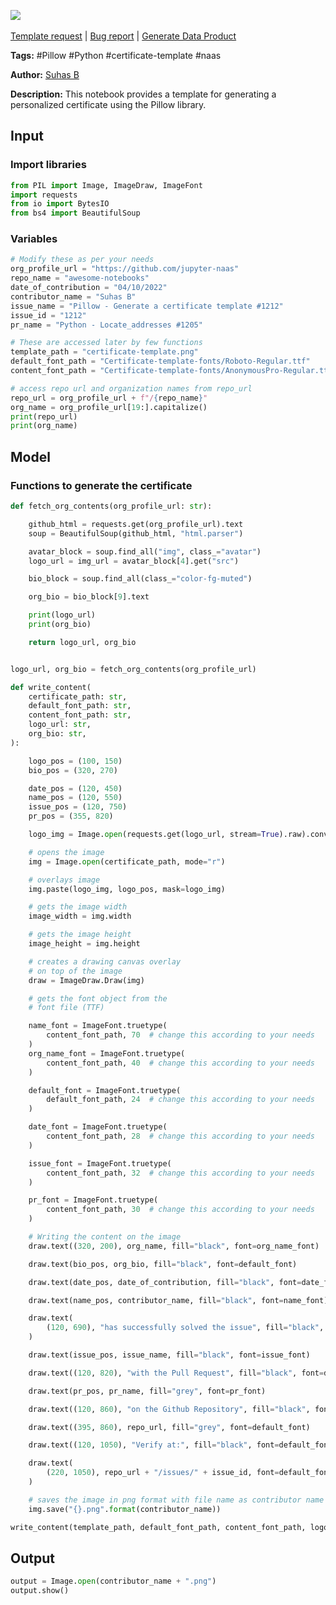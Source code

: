 <a href="https://app.naas.ai/user-redirect/naas/downloader?url=https://raw.githubusercontent.com/jupyter-naas/awesome-notebooks/master/Pillow/Pillow_Generate_A_Certificate_Template.ipynb" target="_parent"><img src="https://naasai-public.s3.eu-west-3.amazonaws.com/open_in_naas.svg"/></a><br><br><a href="https://github.com/jupyter-naas/awesome-notebooks/issues/new?assignees=&labels=&template=template-request.md&title=Tool+-+Action+of+the+notebook+">Template request</a> | <a href="https://github.com/jupyter-naas/awesome-notebooks/issues/new?assignees=&labels=bug&template=bug_report.md&title=Pillow+-+Generate+A+Certificate+Template:+Error+short+description">Bug report</a> | <a href="https://app.naas.ai/user-redirect/naas/downloader?url=https://raw.githubusercontent.com/jupyter-naas/awesome-notebooks/master/Naas/Naas_Start_data_product.ipynb" target="_parent">Generate Data Product</a>

**Tags:** #Pillow #Python #certificate-template #naas

**Author:** [Suhas B](https://www.linkedin.com/in/suhasbrao/)

**Description:** This notebook provides a template for generating a personalized certificate using the Pillow library.

## Input

### Import libraries


```python
from PIL import Image, ImageDraw, ImageFont
import requests
from io import BytesIO
from bs4 import BeautifulSoup
```

### Variables


```python
# Modify these as per your needs
org_profile_url = "https://github.com/jupyter-naas"
repo_name = "awesome-notebooks"
date_of_contribution = "04/10/2022"
contributor_name = "Suhas B"
issue_name = "Pillow - Generate a certificate template #1212"
issue_id = "1212"
pr_name = "Python - Locate_addresses #1205"

# These are accessed later by few functions
template_path = "certificate-template.png"
default_font_path = "Certificate-template-fonts/Roboto-Regular.ttf"
content_font_path = "Certificate-template-fonts/AnonymousPro-Regular.ttf"
```


```python
# access repo url and organization names from repo_url
repo_url = org_profile_url + f"/{repo_name}"
org_name = org_profile_url[19:].capitalize()
print(repo_url)
print(org_name)
```

## Model

### Functions to generate the certificate


```python
def fetch_org_contents(org_profile_url: str):

    github_html = requests.get(org_profile_url).text
    soup = BeautifulSoup(github_html, "html.parser")

    avatar_block = soup.find_all("img", class_="avatar")
    logo_url = img_url = avatar_block[4].get("src")

    bio_block = soup.find_all(class_="color-fg-muted")

    org_bio = bio_block[9].text

    print(logo_url)
    print(org_bio)

    return logo_url, org_bio


logo_url, org_bio = fetch_org_contents(org_profile_url)
```


```python
def write_content(
    certificate_path: str,
    default_font_path: str,
    content_font_path: str,
    logo_url: str,
    org_bio: str,
):

    logo_pos = (100, 150)
    bio_pos = (320, 270)

    date_pos = (120, 450)
    name_pos = (120, 550)
    issue_pos = (120, 750)
    pr_pos = (355, 820)

    logo_img = Image.open(requests.get(logo_url, stream=True).raw).convert("RGBA")

    # opens the image
    img = Image.open(certificate_path, mode="r")

    # overlays image
    img.paste(logo_img, logo_pos, mask=logo_img)

    # gets the image width
    image_width = img.width

    # gets the image height
    image_height = img.height

    # creates a drawing canvas overlay
    # on top of the image
    draw = ImageDraw.Draw(img)

    # gets the font object from the
    # font file (TTF)

    name_font = ImageFont.truetype(
        content_font_path, 70  # change this according to your needs
    )
    org_name_font = ImageFont.truetype(
        content_font_path, 40  # change this according to your needs
    )

    default_font = ImageFont.truetype(
        default_font_path, 24  # change this according to your needs
    )

    date_font = ImageFont.truetype(
        content_font_path, 28  # change this according to your needs
    )

    issue_font = ImageFont.truetype(
        content_font_path, 32  # change this according to your needs
    )

    pr_font = ImageFont.truetype(
        content_font_path, 30  # change this according to your needs
    )

    # Writing the content on the image
    draw.text((320, 200), org_name, fill="black", font=org_name_font)

    draw.text(bio_pos, org_bio, fill="black", font=default_font)

    draw.text(date_pos, date_of_contribution, fill="black", font=date_font)

    draw.text(name_pos, contributor_name, fill="black", font=name_font)

    draw.text(
        (120, 690), "has successfully solved the issue", fill="black", font=default_font
    )

    draw.text(issue_pos, issue_name, fill="black", font=issue_font)

    draw.text((120, 820), "with the Pull Request", fill="black", font=default_font)

    draw.text(pr_pos, pr_name, fill="grey", font=pr_font)

    draw.text((120, 860), "on the Github Repository", fill="black", font=default_font)

    draw.text((395, 860), repo_url, fill="grey", font=default_font)

    draw.text((120, 1050), "Verify at:", fill="black", font=default_font)

    draw.text(
        (220, 1050), repo_url + "/issues/" + issue_id, font=default_font, fill="black"
    )

    # saves the image in png format with file name as contributor name
    img.save("{}.png".format(contributor_name))
```


```python
write_content(template_path, default_font_path, content_font_path, logo_url, org_bio)
```

## Output


```python
output = Image.open(contributor_name + ".png")
output.show()
```


```python

```
